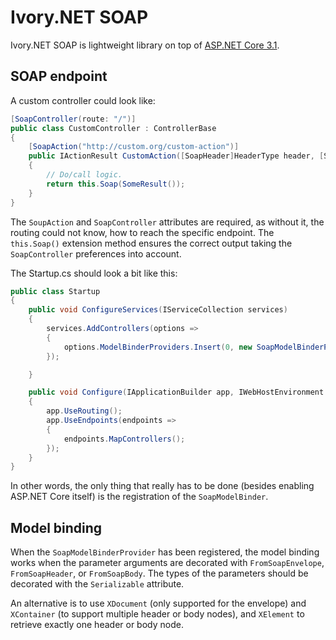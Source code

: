 # Ivory.NET SOAP
Ivory.NET SOAP is lightweight library on top of
[ASP.NET Core 3.1](https://docs.microsoft.com/en-us/aspnet/core).

## SOAP endpoint
A custom controller could look like:
``` C#
[SoapController(route: "/")]
public class CustomController : ControllerBase
{
    [SoapAction("http://custom.org/custom-action")]
    public IActionResult CustomAction([SoapHeader]HeaderType header, [SoapBody]CustomType request)
    {
        // Do/call logic.
        return this.Soap(SomeResult());
    }
}
```
The `SoupAction` and `SoapController` attributes are required, as without
it, the routing could not know, how to reach the specific endpoint. The 
`this.Soap()` extension method ensures the correct output taking the 
`SoapController` preferences into account.

The Startup.cs should look a bit like this:

``` C#
public class Startup
{
    public void ConfigureServices(IServiceCollection services)
    {
        services.AddControllers(options =>
        {
            options.ModelBinderProviders.Insert(0, new SoapModelBinderProvider());
        });

    }

    public void Configure(IApplicationBuilder app, IWebHostEnvironment env)
    {
        app.UseRouting();
        app.UseEndpoints(endpoints =>
        {
            endpoints.MapControllers();
        });
    }
}
```
In other words, the only thing that really has to be done (besides enabling
ASP.NET Core itself) is the registration of the `SoapModelBinder`.

## Model binding
When the `SoapModelBinderProvider` has been registered, the model binding works
when the parameter arguments are decorated with `FromSoapEnvelope`,
`FromSoapHeader`, or `FromSoapBody`. The types of the parameters should be
decorated with  the `Serializable` attribute.

An alternative is to use `XDocument` (only supported for the envelope) and
`XContainer` (to support multiple header or body nodes), and `XElement`
to retrieve exactly one header or body node.
